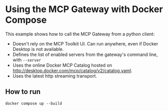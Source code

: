 # Using the MCP Gateway with Docker Compose

This example shows how to call the MCP Gateway from a python client:

+ Doesn't rely on the MCP Toolkit UI. Can run anywhere, even if Docker Desktop is not available.
+ Defines the list of enabled servers from the gateway's command line, with `--server`
+ Uses the online Docker MCP Catalog hosted on http://desktop.docker.com/mcp/catalog/v2/catalog.yaml.
+ Uses the latest http streaming transport.

## How to run

```console
docker compose up --build
```
